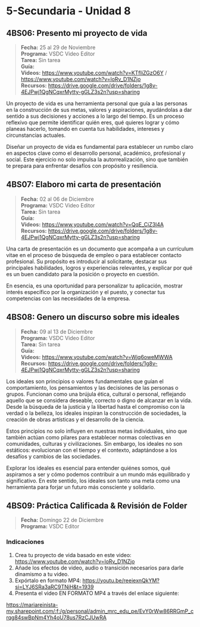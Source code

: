 # 5-Secundaria - Unidad 8

## 4BS06: Presento mi proyecto de vida

> <i class="bi bi-calendar"></i> **Fecha:** 25 al 29 de Noviembre<br><i class="bi bi-laptop"></i> **Programa:** VSDC Video Editor<br><i class="bi bi-clipboard-check"></i> **Tarea:** Sin tarea<br> <i class="bi bi-card-checklist"></i> **Guía:** <br><i class="bi bi-youtube txt-red"></i> **Videos:** https://www.youtube.com/watch?v=KTfIiZGzO6Y / https://www.youtube.com/watch?v=loRv_D1NZjo<br><i class="bi bi-files"></i> **Recursos:** https://drive.google.com/drive/folders/1g8v-4EJPwj1QgNCqxrMytty-gGLZ3s2n?usp=sharing

Un proyecto de vida es una herramienta personal que guía a las personas en la construcción de sus metas, valores y aspiraciones, ayudándolas a dar sentido a sus decisiones y acciones a lo largo del tiempo. Es un proceso reflexivo que permite identificar quién eres, qué quieres lograr y cómo planeas hacerlo, tomando en cuenta tus habilidades, intereses y circunstancias actuales.

Diseñar un proyecto de vida es fundamental para establecer un rumbo claro en aspectos clave como el desarrollo personal, académico, profesional y social. Este ejercicio no solo impulsa la autorrealización, sino que también te prepara para enfrentar desafíos con propósito y resiliencia.

## 4BS07: Elaboro mi carta de presentación

> <i class="bi bi-calendar"></i> **Fecha:** 02 al 06 de Diciembre<br><i class="bi bi-laptop"></i> **Programa:** VSDC Video Editor<br><i class="bi bi-clipboard-check"></i> **Tarea:** Sin tarea<br> <i class="bi bi-card-checklist"></i> **Guía:** <br><i class="bi bi-youtube txt-red"></i> **Videos:** https://www.youtube.com/watch?v=QqE_CiZ3l4A<br><i class="bi bi-files"></i> **Recursos:** https://drive.google.com/drive/folders/1g8v-4EJPwj1QgNCqxrMytty-gGLZ3s2n?usp=sharing

Una carta de presentación es un documento que acompaña a un currículum vitae en el proceso de búsqueda de empleo o para establecer contacto profesional. Su propósito es introducir al solicitante, destacar sus principales habilidades, logros y experiencias relevantes, y explicar por qué es un buen candidato para la posición o proyecto en cuestión.

En esencia, es una oportunidad para personalizar tu aplicación, mostrar interés específico por la organización y el puesto, y conectar tus competencias con las necesidades de la empresa.

## 4BS08: Genero un discurso sobre mis ideales

> <i class="bi bi-calendar"></i> **Fecha:** 09 al 13 de Diciembre<br><i class="bi bi-laptop"></i> **Programa:** VSDC Video Editor<br><i class="bi bi-clipboard-check"></i> **Tarea:** Sin tarea<br> <i class="bi bi-card-checklist"></i> **Guía:** <br><i class="bi bi-youtube txt-red"></i> **Videos:** https://www.youtube.com/watch?v=Wjq6oweMWWA<br><i class="bi bi-files"></i> **Recursos:** https://drive.google.com/drive/folders/1g8v-4EJPwj1QgNCqxrMytty-gGLZ3s2n?usp=sharing

Los ideales son principios o valores fundamentales que guían el comportamiento, los pensamientos y las decisiones de las personas o grupos. Funcionan como una brújula ética, cultural o personal, reflejando aquello que se considera deseable, correcto o digno de alcanzar en la vida. Desde la búsqueda de la justicia y la libertad hasta el compromiso con la verdad o la belleza, los ideales inspiran la construcción de sociedades, la creación de obras artísticas y el desarrollo de la ciencia.

Estos principios no solo influyen en nuestras metas individuales, sino que también actúan como pilares para establecer normas colectivas en comunidades, culturas y civilizaciones. Sin embargo, los ideales no son estáticos: evolucionan con el tiempo y el contexto, adaptándose a los desafíos y cambios de las sociedades.

Explorar los ideales es esencial para entender quiénes somos, qué aspiramos a ser y cómo podemos contribuir a un mundo más equilibrado y significativo. En este sentido, los ideales son tanto una meta como una herramienta para forjar un futuro más consciente y solidario.

<div class="currentTheme">

## 4BS09: Práctica Calificada & Revisión de Folder

> <i class="bi bi-calendar"></i> **Fecha:** Domingo 22 de Diciembre<br><i class="bi bi-laptop"></i> **Programa:** VSDC Editor

### Indicaciones

1. Crea tu proyecto de vida basado en este video: https://www.youtube.com/watch?v=loRv_D1NZjo
2. Añade los efectos de video, audio o transición necesarios para darle dinamismo a tu video.
3. Expórtalo en formato MP4: https://youtu.be/reeiexnQkYM?si=LYJ6SRa3aRC9TNjH&t=1939
4. Presenta el video EN FORMATO MP4 a través del enlace siguiente:

https://mariareinista-my.sharepoint.com/:f:/g/personal/admin_mrc_edu_pe/EvY0rWw86RRGmP_crqg84swBpNm4Yh4oU78us7RzCJUwRA

</div>